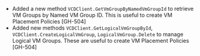 * Added a new method `VCDClient.GetVmGroupByNamedVmGroupId` to retrieve VM Groups by Named VM Group ID. This is useful to create VM Placement Policies [GH-504]
* Added new methods `VCDClient.GetLogicalVmGroupById`, `VCDClient.CreateLogicalVmGroup`, `LogicalVmGroup.Delete` to manage Logical VM Groups. These are useful to create VM Placement Policies [GH-504]
